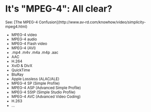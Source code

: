 # It's "MPEG-4": All clear?

<small>
See: [The MPEG-4 Confusion](http://www.av-rd.com/knowhow/video/simplicity-mpeg4.html)

  * MPEG-4 video
  * MPEG-4 audio
  * MPEG-4 Flash video
  * MPEG-4 (AVI)
  * .mp4 .m4v .m4a .m4p .aac
  * AAC
  * H.264
  * XviD &amp; DivX
  * QuickTime
  * BluRay
  * Apple Lossless (ALAC/ALE)
  * MPEG-4 SP (Simple Profile)
  * MPEG-4 ASP (Advanced Simple Profile)
  * MPEG-4 SStP (Simple Studio Profile)
  * MPEG-4 AVC (Advanced Video Coding)
  * H.263
  * ...

</small>

